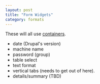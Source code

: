 ```yaml
---
layout: post
title: "Form Widgets"
category: formats
---
```


These will all use <a href="{{ site.baseurl }}/container">containers</a>.

- date (Drupal's version)
- machine name
- password (group)
- table select
- text format
- vertical tabs (needs to get out of here).
- details/summary (TBD)
